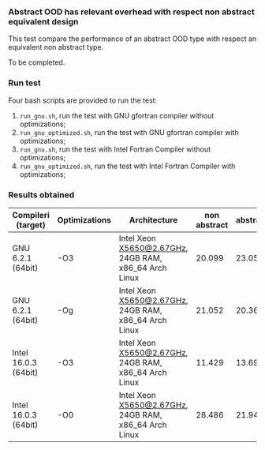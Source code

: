 ### Abstract OOD has relevant overhead with respect non abstract equivalent design

This test compare the performance of an abstract OOD type with respect an equivalent non abstract type.

To be completed.

### Run test

Four bash scripts are provided to run the test:

1. `run_gnu.sh`, run the test with GNU gfortran compiler without optimizations;
2. `run_gnu_optimized.sh`, run the test with GNU gfortran compiler with optimizations;
3. `run_gnu.sh`, run the test with Intel Fortran Compiler without optimizations;
4. `run_gnu_optimized.sh`, run the test with Intel Fortran Compiler with optimizations;

### Results obtained

|Compileri (target)   |Optimizations|Architecture                                         | non abstract| abstract  |
|---------------------|-------------|-----------------------------------------------------|-------------|-----------|
| GNU 6.2.1 (64bit)   | -O3         |Intel Xeon X5650@2.67GHz, 24GB RAM, x86_64 Arch Linux|20.099       |23.057     |
| GNU 6.2.1 (64bit)   | -Og         |Intel Xeon X5650@2.67GHz, 24GB RAM, x86_64 Arch Linux|21.052       |20.365     |
| Intel 16.0.3 (64bit)| -O3         |Intel Xeon X5650@2.67GHz, 24GB RAM, x86_64 Arch Linux|11.429       |13.697     |
| Intel 16.0.3 (64bit)| -O0         |Intel Xeon X5650@2.67GHz, 24GB RAM, x86_64 Arch Linux|28.486       |21.943     |
